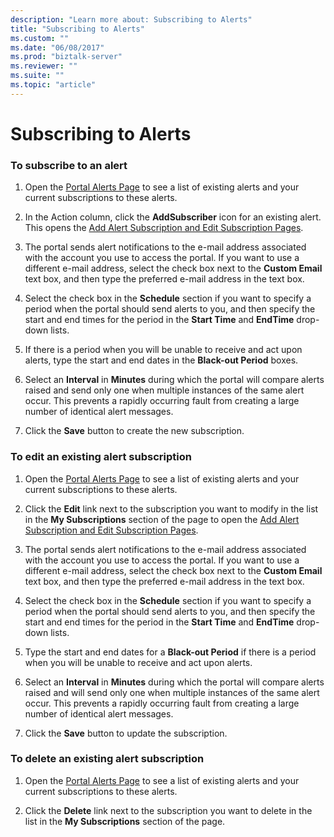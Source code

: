 ```yaml
---
description: "Learn more about: Subscribing to Alerts"
title: "Subscribing to Alerts"
ms.custom: ""
ms.date: "06/08/2017"
ms.prod: "biztalk-server"
ms.reviewer: ""
ms.suite: ""
ms.topic: "article"
---
```

# Subscribing to Alerts
### To subscribe to an alert  
  
1.  Open the [Portal Alerts Page](../esb-toolkit/portal-alerts-page.md) to see a list of existing alerts and your current subscriptions to these alerts.  
  
2.  In the Action column, click the **AddSubscriber** icon for an existing alert. This opens the [Add Alert Subscription and Edit Subscription Pages](../esb-toolkit/add-alert-subscription-and-edit-subscription-pages.md).  
  
3.  The portal sends alert notifications to the e-mail address associated with the account you use to access the portal. If you want to use a different e-mail address, select the check box next to the **Custom Email** text box, and then type the preferred e-mail address in the text box.  
  
4.  Select the check box in the **Schedule** section if you want to specify a period when the portal should send alerts to you, and then specify the start and end times for the period in the **Start Time** and **EndTime** drop-down lists.  
  
5.  If there is a period when you will be unable to receive and act upon alerts, type the start and end dates in the **Black-out Period** boxes.  
  
6.  Select an **Interval** in **Minutes** during which the portal will compare alerts raised and send only one when multiple instances of the same alert occur. This prevents a rapidly occurring fault from creating a large number of identical alert messages.  
  
7.  Click the **Save** button to create the new subscription.  
  
### To edit an existing alert subscription  
  
1.  Open the [Portal Alerts Page](../esb-toolkit/portal-alerts-page.md) to see a list of existing alerts and your current subscriptions to these alerts.  
  
2.  Click the **Edit** link next to the subscription you want to modify in the list in the **My Subscriptions** section of the page to open the [Add Alert Subscription and Edit Subscription Pages](../esb-toolkit/add-alert-subscription-and-edit-subscription-pages.md).  
  
3.  The portal sends alert notifications to the e-mail address associated with the account you use to access the portal. If you want to use a different e-mail address, select the check box next to the **Custom Email** text box, and then type the preferred e-mail address in the text box.  
  
4.  Select the check box in the **Schedule** section if you want to specify a period when the portal should send alerts to you, and then specify the start and end times for the period in the **Start Time** and **EndTime** drop-down lists.  
  
5.  Type the start and end dates for a **Black-out Period** if there is a period when you will be unable to receive and act upon alerts.  
  
6.  Select an **Interval** in **Minutes** during which the portal will compare alerts raised and will send only one when multiple instances of the same alert occur. This prevents a rapidly occurring fault from creating a large number of identical alert messages.  
  
7.  Click the **Save** button to update the subscription.  
  
### To delete an existing alert subscription  
  
1.  Open the [Portal Alerts Page](../esb-toolkit/portal-alerts-page.md) to see a list of existing alerts and your current subscriptions to these alerts.  
  
2.  Click the **Delete** link next to the subscription you want to delete in the list in the **My Subscriptions** section of the page.

